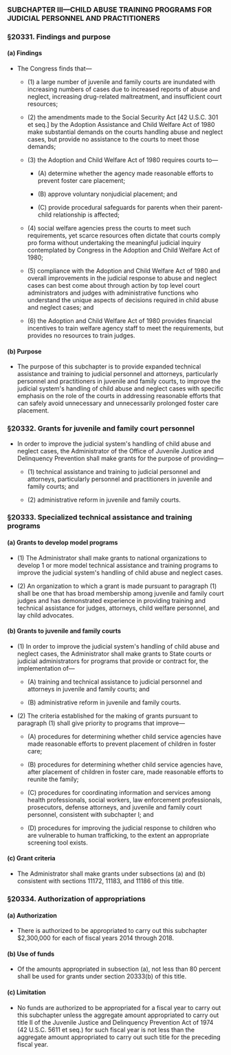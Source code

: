 ### SUBCHAPTER III—CHILD ABUSE TRAINING PROGRAMS FOR JUDICIAL PERSONNEL AND PRACTITIONERS

### §20331. Findings and purpose
#### (a) Findings
* The Congress finds that—

  * (1) a large number of juvenile and family courts are inundated with increasing numbers of cases due to increased reports of abuse and neglect, increasing drug-related maltreatment, and insufficient court resources;

  * (2) the amendments made to the Social Security Act [42 U.S.C. 301 et seq.] by the Adoption Assistance and Child Welfare Act of 1980 make substantial demands on the courts handling abuse and neglect cases, but provide no assistance to the courts to meet those demands;

  * (3) the Adoption and Child Welfare Act of 1980 requires courts to—

    * (A) determine whether the agency made reasonable efforts to prevent foster care placement;

    * (B) approve voluntary nonjudicial placement; and

    * (C) provide procedural safeguards for parents when their parent-child relationship is affected;


  * (4) social welfare agencies press the courts to meet such requirements, yet scarce resources often dictate that courts comply pro forma without undertaking the meaningful judicial inquiry contemplated by Congress in the Adoption and Child Welfare Act of 1980;

  * (5) compliance with the Adoption and Child Welfare Act of 1980 and overall improvements in the judicial response to abuse and neglect cases can best come about through action by top level court administrators and judges with administrative functions who understand the unique aspects of decisions required in child abuse and neglect cases; and

  * (6) the Adoption and Child Welfare Act of 1980 provides financial incentives to train welfare agency staff to meet the requirements, but provides no resources to train judges.

#### (b) Purpose
* The purpose of this subchapter is to provide expanded technical assistance and training to judicial personnel and attorneys, particularly personnel and practitioners in juvenile and family courts, to improve the judicial system's handling of child abuse and neglect cases with specific emphasis on the role of the courts in addressing reasonable efforts that can safely avoid unnecessary and unnecessarily prolonged foster care placement.

### §20332. Grants for juvenile and family court personnel
* In order to improve the judicial system's handling of child abuse and neglect cases, the Administrator of the Office of Juvenile Justice and Delinquency Prevention shall make grants for the purpose of providing—

  * (1) technical assistance and training to judicial personnel and attorneys, particularly personnel and practitioners in juvenile and family courts; and

  * (2) administrative reform in juvenile and family courts.

### §20333. Specialized technical assistance and training programs
#### (a) Grants to develop model programs
* (1) The Administrator shall make grants to national organizations to develop 1 or more model technical assistance and training programs to improve the judicial system's handling of child abuse and neglect cases.

* (2) An organization to which a grant is made pursuant to paragraph (1) shall be one that has broad membership among juvenile and family court judges and has demonstrated experience in providing training and technical assistance for judges, attorneys, child welfare personnel, and lay child advocates.

#### (b) Grants to juvenile and family courts
* (1) In order to improve the judicial system's handling of child abuse and neglect cases, the Administrator shall make grants to State courts or judicial administrators for programs that provide or contract for, the implementation of—

  * (A) training and technical assistance to judicial personnel and attorneys in juvenile and family courts; and

  * (B) administrative reform in juvenile and family courts.


* (2) The criteria established for the making of grants pursuant to paragraph (1) shall give priority to programs that improve—

  * (A) procedures for determining whether child service agencies have made reasonable efforts to prevent placement of children in foster care;

  * (B) procedures for determining whether child service agencies have, after placement of children in foster care, made reasonable efforts to reunite the family;

  * (C) procedures for coordinating information and services among health professionals, social workers, law enforcement professionals, prosecutors, defense attorneys, and juvenile and family court personnel, consistent with subchapter I; and

  * (D) procedures for improving the judicial response to children who are vulnerable to human trafficking, to the extent an appropriate screening tool exists.

#### (c) Grant criteria
* The Administrator shall make grants under subsections (a) and (b) consistent with sections 11172, 11183, and 11186 of this title.

### §20334. Authorization of appropriations
#### (a) Authorization
* There is authorized to be appropriated to carry out this subchapter $2,300,000 for each of fiscal years 2014 through 2018.

#### (b) Use of funds
* Of the amounts appropriated in subsection (a), not less than 80 percent shall be used for grants under section 20333(b) of this title.

#### (c) Limitation
* No funds are authorized to be appropriated for a fiscal year to carry out this subchapter unless the aggregate amount appropriated to carry out title II of the Juvenile Justice and Delinquency Prevention Act of 1974 (42 U.S.C. 5611 et seq.) for such fiscal year is not less than the aggregate amount appropriated to carry out such title for the preceding fiscal year.